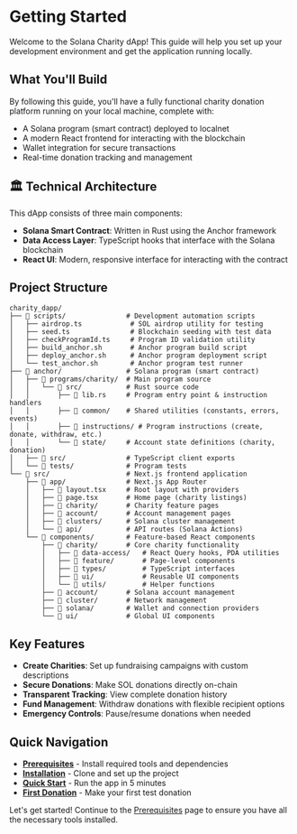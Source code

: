 # Getting Started

Welcome to the Solana Charity dApp! This guide will help you set up your development environment and get the application running locally.

## What You'll Build

By following this guide, you'll have a fully functional charity donation platform running on your local machine, complete with:

- A Solana program (smart contract) deployed to localnet
- A modern React frontend for interacting with the blockchain
- Wallet integration for secure transactions
- Real-time donation tracking and management

## 🏛️ Technical Architecture

This dApp consists of three main components:

- **Solana Smart Contract**: Written in Rust using the Anchor framework
- **Data Access Layer**: TypeScript hooks that interface with the Solana blockchain
- **React UI**: Modern, responsive interface for interacting with the contract

## Project Structure

```
charity_dapp/
├── 📁 scripts/               # Development automation scripts
│   ├── airdrop.ts            # SOL airdrop utility for testing
│   ├── seed.ts               # Blockchain seeding with test data
│   ├── checkProgramId.ts     # Program ID validation utility
│   ├── build_anchor.sh       # Anchor program build script
│   ├── deploy_anchor.sh      # Anchor program deployment script
│   └── test_anchor.sh        # Anchor program test runner
├── 📁 anchor/                # Solana program (smart contract)
│   ├── 📁 programs/charity/  # Main program source
│   │   └── 📁 src/           # Rust source code
│   │       ├── 📄 lib.rs     # Program entry point & instruction handlers
│   │       ├── 📁 common/    # Shared utilities (constants, errors, events)
│   │       ├── 📁 instructions/ # Program instructions (create, donate, withdraw, etc.)
│   │       └── 📁 state/     # Account state definitions (charity, donation)
│   ├── 📁 src/               # TypeScript client exports
│   └── 📁 tests/             # Program tests
└── 📁 src/                   # Next.js frontend application
    ├── 📁 app/               # Next.js App Router
    │   ├── 📄 layout.tsx     # Root layout with providers
    │   ├── 📄 page.tsx       # Home page (charity listings)
    │   ├── 📁 charity/       # Charity feature pages
    │   ├── 📁 account/       # Account management pages
    │   ├── 📁 clusters/      # Solana cluster management
    │   └── 📁 api/           # API routes (Solana Actions)
    └── 📁 components/        # Feature-based React components
        ├── 📁 charity/       # Core charity functionality
        │   ├── 📁 data-access/   # React Query hooks, PDA utilities
        │   ├── 📁 feature/       # Page-level components
        │   ├── 📁 types/         # TypeScript interfaces
        │   ├── 📁 ui/            # Reusable UI components
        │   └── 📁 utils/         # Helper functions
        ├── 📁 account/       # Solana account management
        ├── 📁 cluster/       # Network management
        ├── 📁 solana/        # Wallet and connection providers
        └── 📁 ui/            # Global UI components
```

## Key Features

- **Create Charities**: Set up fundraising campaigns with custom descriptions
- **Secure Donations**: Make SOL donations directly on-chain
- **Transparent Tracking**: View complete donation history
- **Fund Management**: Withdraw donations with flexible recipient options
- **Emergency Controls**: Pause/resume donations when needed

## Quick Navigation

- **[Prerequisites](prerequisites.md)** - Install required tools and dependencies
- **[Installation](installation.md)** - Clone and set up the project
- **[Quick Start](quick-start.md)** - Run the app in 5 minutes
- **[First Donation](first-donation.md)** - Make your first test donation

Let's get started! Continue to the [Prerequisites](prerequisites.md) page to ensure you have all the necessary tools installed.
